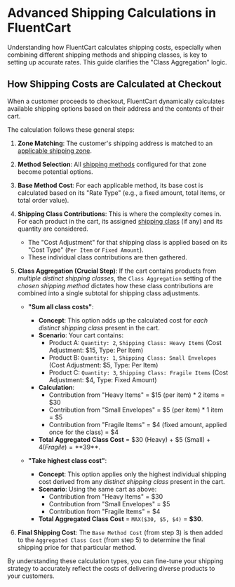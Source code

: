 # Advanced Shipping Calculations in FluentCart

Understanding how FluentCart calculates shipping costs, especially when combining different shipping methods and shipping classes, is key to setting up accurate rates. This guide clarifies the "Class Aggregation" logic.

## How Shipping Costs are Calculated at Checkout

When a customer proceeds to checkout, FluentCart dynamically calculates available shipping options based on their address and the contents of their cart.

The calculation follows these general steps:

1.  **Zone Matching**: The customer's shipping address is matched to an [applicable shipping zone](/guide/shipping/configuring-shipping-zones.md).
2.  **Method Selection**: All [shipping methods](/guide/shipping/setting-up-shipping-methods.md) configured for that zone become potential options.
3.  **Base Method Cost**: For each applicable method, its base cost is calculated based on its "Rate Type" (e.g., a fixed amount, total items, or total order value).
4.  **Shipping Class Contributions**: This is where the complexity comes in. For each product in the cart, its assigned [shipping class](/guide/shipping/understanding-shipping-classes.md) (if any) and its quantity are considered.
    * The "Cost Adjustment" for that shipping class is applied based on its "Cost Type" (`Per Item` or `Fixed Amount`).
    * These individual class contributions are then gathered.

5.  **Class Aggregation (Crucial Step)**: If the cart contains products from *multiple distinct shipping classes*, the `Class Aggregation` setting of the *chosen shipping method* dictates how these class contributions are combined into a single subtotal for shipping class adjustments.

    * **"Sum all class costs"**:
        * **Concept**: This option adds up the calculated cost for *each distinct shipping class* present in the cart.
        * **Scenario**: Your cart contains:
            * Product A: `Quantity: 2`, `Shipping Class: Heavy Items` (Cost Adjustment: $15, Type: Per Item)
            * Product B: `Quantity: 1`, `Shipping Class: Small Envelopes` (Cost Adjustment: $5, Type: Per Item)
            * Product C: `Quantity: 3`, `Shipping Class: Fragile Items` (Cost Adjustment: $4, Type: Fixed Amount)
        * **Calculation**:
            * Contribution from "Heavy Items" = $15 (per item) \* 2 items = $30
            * Contribution from "Small Envelopes" = $5 (per item) \* 1 item = $5
            * Contribution from "Fragile Items" = $4 (fixed amount, applied once for the class) = $4
        * **Total Aggregated Class Cost** = $30 (Heavy) + $5 (Small) + $4 (Fragile) = **$39**.

    * **"Take highest class cost"**:
        * **Concept**: This option applies only the highest individual shipping cost derived from any *distinct shipping class* present in the cart.
        * **Scenario**: Using the same cart as above:
            * Contribution from "Heavy Items" = $30
            * Contribution from "Small Envelopes" = $5
            * Contribution from "Fragile Items" = $4
        * **Total Aggregated Class Cost** = `MAX($30, $5, $4)` = **$30**.

6.  **Final Shipping Cost**: The `Base Method Cost` (from step 3) is then added to the `Aggregated Class Cost` (from step 5) to determine the final shipping price for that particular method.

By understanding these calculation types, you can fine-tune your shipping strategy to accurately reflect the costs of delivering diverse products to your customers.
